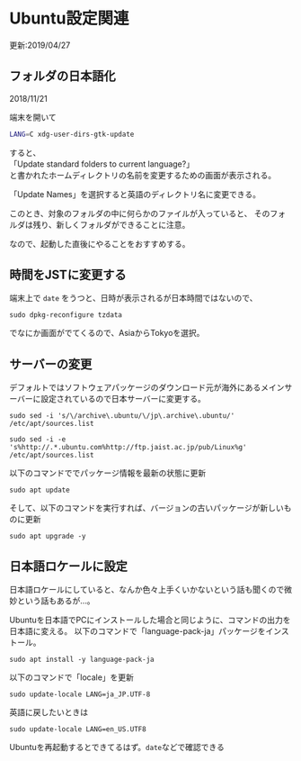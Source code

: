 # Ubuntu設定関連
更新:2019/04/27

## フォルダの日本語化
2018/11/21

端末を開いて
```sh
LANG=C xdg-user-dirs-gtk-update
```
すると、  
「Update standard folders to current language?」  
と書かれたホームディレクトリの名前を変更するための画面が表示される。

「Update Names」を選択すると英語のディレクトリ名に変更できる。

このとき、対象のフォルダの中に何らかのファイルが入っていると、
そのフォルダは残り、新しくフォルダができることに注意。

なので、起動した直後にやることをおすすめする。

## 時間をJSTに変更する
端末上で `date` をうつと、日時が表示されるが日本時間ではないので、
```
sudo dpkg-reconfigure tzdata
```
でなにか画面がでてくるので、AsiaからTokyoを選択。

## サーバーの変更
デフォルトではソフトウェアパッケージのダウンロード元が海外にあるメインサーバーに設定されているので日本サーバーに変更する。
```
sudo sed -i 's/\/archive\.ubuntu/\/jp\.archive\.ubuntu/' /etc/apt/sources.list

sudo sed -i -e 's%http://.*.ubuntu.com%http://ftp.jaist.ac.jp/pub/Linux%g' /etc/apt/sources.list
```
以下のコマンドででパッケージ情報を最新の状態に更新
```
sudo apt update
```
そして、以下のコマンドを実行すれば、バージョンの古いパッケージが新しいものに更新
```
sudo apt upgrade -y
```

## 日本語ロケールに設定
日本語ロケールにしていると、なんか色々上手くいかないという話も聞くので微妙という話もあるが…。

Ubuntuを日本語でPCにインストールした場合と同じように、コマンドの出力を日本語に変える。
以下のコマンドで「language-pack-ja」パッケージをインストール。
```
sudo apt install -y language-pack-ja
```
以下のコマンドで「locale」を更新
```
sudo update-locale LANG=ja_JP.UTF-8
```
英語に戻したいときは
```
sudo update-locale LANG=en_US.UTF8
```
Ubuntuを再起動するとできてるはず。`date`などで確認できる

